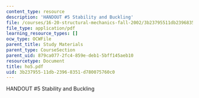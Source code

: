 ```yaml
---
content_type: resource
description: 'HANDOUT #5 Stability and Buckling'
file: /courses/16-20-structural-mechanics-fall-2002/3b23795511db23968351d780075760c0_ho5.pdf
file_type: application/pdf
learning_resource_types: []
ocw_type: OCWFile
parent_title: Study Materials
parent_type: CourseSection
parent_uid: 879ca077-2fc4-859e-deb1-5bff145aeb10
resourcetype: Document
title: ho5.pdf
uid: 3b237955-11db-2396-8351-d780075760c0
---
```

HANDOUT #5 Stability and Buckling

